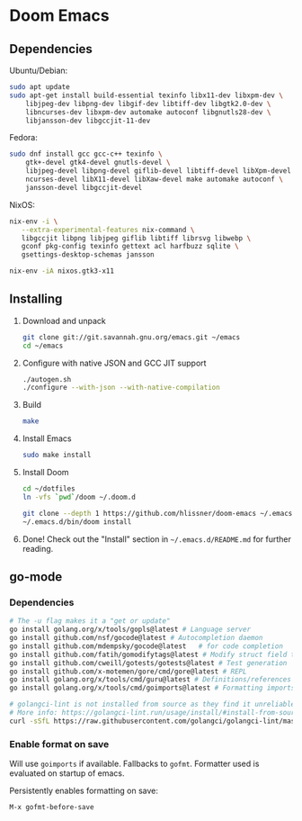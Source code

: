 # Doom Emacs

## Dependencies

Ubuntu/Debian:

```sh
sudo apt update
sudo apt-get install build-essential texinfo libx11-dev libxpm-dev \
    libjpeg-dev libpng-dev libgif-dev libtiff-dev libgtk2.0-dev \
    libncurses-dev libxpm-dev automake autoconf libgnutls28-dev \
    libjansson-dev libgccjit-11-dev
```

Fedora:

```sh
sudo dnf install gcc gcc-c++ texinfo \
    gtk+-devel gtk4-devel gnutls-devel \
    libjpeg-devel libpng-devel giflib-devel libtiff-devel libXpm-devel \
    ncurses-devel libX11-devel libXaw-devel make automake autoconf \
    jansson-devel libgccjit-devel
```

NixOS:

```sh
nix-env -i \
   --extra-experimental-features nix-command \
   libgccjit libpng libjpeg giflib libtiff librsvg libwebp \
   gconf pkg-config texinfo gettext acl harfbuzz sqlite \
   gsettings-desktop-schemas jansson

nix-env -iA nixos.gtk3-x11
```

## Installing

1. Download and unpack

   ```sh
   git clone git://git.savannah.gnu.org/emacs.git ~/emacs
   cd ~/emacs
   ```

2. Configure with native JSON and GCC JIT support

   ```sh
   ./autogen.sh
   ./configure --with-json --with-native-compilation
   ```

3. Build

   ```sh
   make
   ```

4. Install Emacs

   ```sh
   sudo make install
   ```

5. Install Doom

   ```sh
   cd ~/dotfiles
   ln -vfs `pwd`/doom ~/.doom.d

   git clone --depth 1 https://github.com/hlissner/doom-emacs ~/.emacs.d
   ~/.emacs.d/bin/doom install
   ```

6. Done! Check out the "Install" section in `~/.emacs.d/README.md` for further
   reading.

## go-mode

### Dependencies

```sh
# The -u flag makes it a "get or update"
go install golang.org/x/tools/gopls@latest # Language server
go install github.com/nsf/gocode@latest # Autocompletion daemon
go install github.com/mdempsky/gocode@latest   # for code completion
go install github.com/fatih/gomodifytags@latest # Modify struct field tags
go install github.com/cweill/gotests/gotests@latest # Test generation
go install github.com/x-motemen/gore/cmd/gore@latest # REPL
go install golang.org/x/tools/cmd/guru@latest # Definitions/references navigation + refactoring
go install golang.org/x/tools/cmd/goimports@latest # Formatting imports

# golangci-lint is not installed from source as they find it unreliable
# More info: https://golangci-lint.run/usage/install/#install-from-source
curl -sSfL https://raw.githubusercontent.com/golangci/golangci-lint/master/install.sh | sh -s -- -b $(go env GOPATH)/bin v1.46.2
```

### Enable format on save

Will use `goimports` if available. Fallbacks to `gofmt`. Formatter used is
evaluated on startup of emacs.

Persistently enables formatting on save:

```emacs
M-x gofmt-before-save
```

